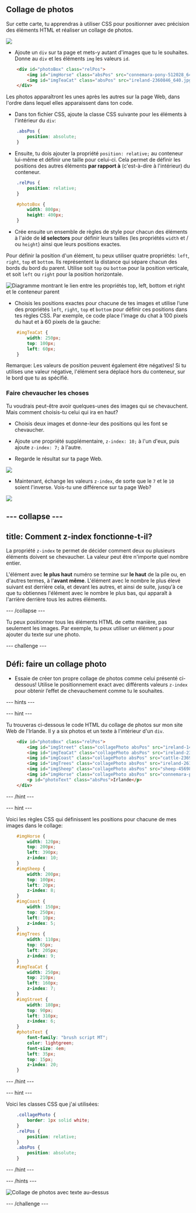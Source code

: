 ## Collage de photos

Sur cette carte, tu apprendras à utiliser CSS pour positionner avec précision des éléments HTML et réaliser un collage de photos.

![](images/photoCollageWithText_wide.png)

+ Ajoute un `div` sur ta page et mets-y autant d'images que tu le souhaites. Donne au `div` et les éléments `img` les valeurs `id`.

```html
    <div id="photoBox" class="relPos">
        <img id="imgHorse" class="absPos" src="connemara-pony-512028_640.jpg" alt="Connemara pony" />
        <img id="imgTeaCat" class="absPos" src="ireland-2360846_640.jpg" alt="Even cats drink tea in Ireland!" />
    </div>
```

Les photos apparaîtront les unes après les autres sur la page Web, dans l'ordre dans lequel elles apparaissent dans ton code.

+ Dans ton fichier CSS, ajoute la classe CSS suivante pour les éléments à l'intérieur du `div`: 

```css
    .absPos {
        position: absolute;
    }
```

+ Ensuite, tu dois ajouter la propriété `position: relative;` au conteneur lui-même et définir une taille pour celui-ci. Cela permet de définir les positions des autres éléments **par rapport à** (c'est-à-dire à l'intérieur) du conteneur.

```css
    .relPos {
        position: relative;
    }

    #photoBox {
        width: 800px;
        height: 400px;
    }
```

+ Crée ensuite un ensemble de règles de style pour chacun des éléments à l'aide de **id selectors** pour définir leurs tailles (les propriétés `width` et / ou `height`) ainsi que leurs positions exactes.

Pour définir la position d'un élément, tu peux utiliser quatre propriétés: `left`, `right`, `top` et `bottom`. Ils représentent la distance qui sépare chacun des bords du bord du parent. Utilise soit `top` ou `bottom` pour la position verticale, et soit `left` ou `right` pour la position horizontale.

![Diagramme montrant le lien entre les propriétés top, left, bottom et right et le conteneur parent](images/cssPositionProperties.png)

+ Choisis les positions exactes pour chacune de tes images et utilise l’une des propriétés `left`, `right`, `top` et `bottom` pour définir ces positions dans tes règles CSS. Par exemple, ce code place l'image du chat à 100 pixels du haut et à 60 pixels de la gauche:

```css
    #imgTeaCat {
        width: 250px;
        top: 100px;
        left: 60px;
    }
```

Remarque: Les valeurs de position peuvent également être négatives! Si tu utilises une valeur négative, l'élément sera déplacé hors du conteneur, sur le bord que tu as spécifié.

### Faire chevaucher les choses

Tu voudrais peut-être avoir quelques-unes des images qui se chevauchent. Mais comment choisis-tu celui qui ira en haut?

+ Choisis deux images et donne-leur des positions qui les font se chevaucher.

+ Ajoute une propriété supplémentaire, `z-index: 10;` à l'un d'eux, puis ajoute `z-index: 7;` à l'autre.

+ Regarde le résultat sur ta page Web.

![](images/horse10Cat7.png)

+ Maintenant, échange les valeurs `z-index`, de sorte que le `7` et le `10` soient l'inverse. Vois-tu une différence sur ta page Web?

![](images/horse7Cat10.png)

--- collapse ---
---
title: Comment z-index fonctionne-t-il?
---

La propriété `z-index` te permet de décider comment deux ou plusieurs éléments doivent se chevaucher. La valeur peut être n'importe quel nombre entier.

L'élément avec **le plus haut** numéro se termine sur **le haut** de la pile ou, en d'autres termes, à l'**avant même**. L'élément avec le nombre le plus élevé suivant est derrière cela, et devant les autres, et ainsi de suite, jusqu'à ce que tu obtiennes l'élément avec le nombre le plus bas, qui apparaît à l'arrière derrière tous les autres éléments.

--- /collapse ---

Tu peux positionner tous les éléments HTML de cette manière, pas seulement les images. Par exemple, tu peux utiliser un élément `p` pour ajouter du texte sur une photo.

--- challenge ---

## Défi: faire un collage photo

+ Essaie de créer ton propre collage de photos comme celui présenté ci-dessous! Utilise le positionnement exact avec différents valeurs `z-index` pour obtenir l’effet de chevauchement comme tu le souhaites.

--- hints ---


--- hint ---

Tu trouveras ci-dessous le code HTML du collage de photos sur mon site Web de l'Irlande. Il y a six photos et un texte à l'intérieur d'un `div`.

```html
    <div id="photoBox" class="relPos">
        <img id="imgStreet" class="collagePhoto absPos" src="ireland-1474045_640.jpg" alt="Irish town" />
        <img id="imgTeaCat" class="collagePhoto absPos" src="ireland-2360846_640.jpg" alt="Even cats drink tea in Ireland!" />
        <img id="imgCoast" class="collagePhoto absPos" src="cattle-2369463_640.jpg" alt="Cows at the coast" />
        <img id="imgTrees" class="collagePhoto absPos" src="ireland-2614852_640.jpg" alt="Tree tunnel" />
        <img id="imgSheep" class="collagePhoto absPos" src="sheep-456989_640.jpg" alt="Sheep on the road" />
        <img id="imgHorse" class="collagePhoto absPos" src="connemara-pony-512028_640.jpg" alt="Connemara pony" />
        <p id="photoText" class="absPos">Irlande</p>
    </div>
```

--- /hint ---

--- hint ---

Voici les règles CSS qui définissent les positions pour chacune de mes images dans le collage:

```css
    #imgHorse {
        width: 120px;
        top: 200px;
        left: 390px;
        z-index: 10;
    }
    #imgSheep {
        width: 200px;
        top: 100px;
        left: 20px;
        z-index: 8;
    }
    #imgCoast {
        width: 150px;
        top: 250px;
        left: 10px;
        z-index: 5;
    }
    #imgTrees {
        width: 110px;
        top: 65px;
        left: 205px;
        z-index: 9;
    }
    #imgTeaCat {
        width: 250px;
        top: 210px;
        left: 160px;
        z-index: 7;
    }
    #imgStreet {
        width: 180px;
        top: 90px;
        left: 310px;
        z-index: 6;
    }
    #photoText {
        font-family: "brush script MT";
        color: lightgreen;
        font-size: 4em;
        left: 35px;
        top: 15px;
        z-index: 20;
    }
```

--- /hint ---

--- hint ---

Voici les classes CSS que j'ai utilisées:

```css
    .collagePhoto {
        border: 1px solid white;
    }
    .relPos {
        position: relative;
    }
    .absPos {
        position: absolute;
    }
```

--- /hint ---

--- /hints ---

![Collage de photos avec texte au-dessus](images/photoCollageExample.png)

--- /challenge ---